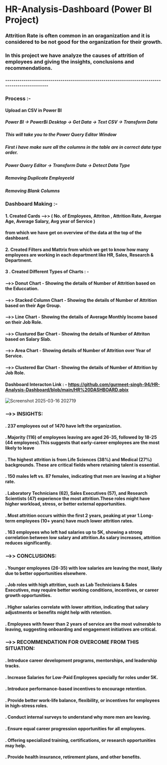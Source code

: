 # HR-Analysis-Dashboard (Power BI Project)                               
### Attrition Rate is often common in an oraganization and it is considered to be not good for the organization for their growth.
### In this project we have analyze the causes of attrition of employees and giving the insights, conclusions and recommendations.
#### -------------------------------------------------------------------------------------------------

### Process :- 
#### Upload an CSV in Power BI
##### Power BI -> PowerBi Desktop -> Get Data -> Text CSV -> Transform Data
##### This will take you to the Power Query Editor Window
##### First i have make sure all the columns in the table are in correct data type order.
##### Power Query Editor -> Transform Data -> Detect Data Type
##### Removing Duplicate EmployeeId
##### Removing Blank Columns


### Dashboard Making :-
#### 1. Created Cards -->> ( No. of Employees, Attriton , Attrition Rate, Avergae Age, Average Salary, Avg year of Service )
#### from which we have get on overview of the data at the top of the dashboard.

#### 2. Created Filters and Mattrix from which we get to know how many employees are working in each department like HR, Sales, Research & Department.

#### 3 . Created Different Types of Charts : -
#### -->> Donut Chart - Showing the details of Number of Attrition based on the Educcation.
#### -->> Stacked Column Chart - Showing the details of Number of Attrition based on their Age Group.
#### -->> Line Chart - Showing the details of Average Monthly Income based on their Job Role.
#### -->> Clustured Bar Chart - Showing the details of Number of Attriton based on Salary Slab.
#### -->> Area Chart - Showing details of Number of Attrition over Year of Service.
#### -->> Clustered Bar Chart - Showing the details of Number of Attrition by Job Role.

#### Dashboard Interacton Link : - https://github.com/gurmeet-singh-94/HR-Analysis-Dashboard/blob/main/HR%20DASHBOARD.pbix

![Screenshot 2025-03-16 202719](https://github.com/user-attachments/assets/ec3113dd-55f9-4a6f-9532-5d90a2d6fb1f)


### -->> INSIGHTS:
#### . 237 employees out of 1470 have left the organization.
#### . Majority (116) of employees leaving are aged 26-35, followed by 18-25 (44 employees).This suggests that early-career employees are the most likely to leave
#### . The highest attrition is from Life Sciences (38%) and Medical (27%) backgrounds. These are critical fields where retaining talent is essential.
#### . 150 males left vs. 87 females, indicating that men are leaving at a higher rate.
#### . Laboratory Technicians (62), Sales Executives (57), and Research Scientists (47) experience the most attrition.These roles might have higher workload, stress, or better external opportunities.
#### . Most attrition occurs within the first 2 years, peaking at year 1.Long-term employees (10+ years) have much lower attrition rates.
#### . 163 employees who left had salaries up to 5K, showing a strong correlation between low salary and attrition.As salary increases, attrition reduces significantly.


### -->> CONCLUSIONS:
#### . Younger employees (26-35) with low salaries are leaving the most, likely due to better opportunities elsewhere.
#### . Job roles with high attrition, such as Lab Technicians & Sales Executives, may require better working conditions, incentives, or career growth opportunities.
#### . Higher salaries correlate with lower attrition, indicating that salary adjustments or benefits might help with retention.
#### . Employees with fewer than 2 years of service are the most vulnerable to leaving, suggesting onboarding and engagement initiatives are critical.


### -->> RECOMMENDATION FOR OVERCOME FROM THIS SITUATION:
#### . Introduce career development programs, mentorships, and leadership tracks.
#### . Increase Salaries for Low-Paid Employees specially for roles under 5K.
#### . Introduce performance-based incentives to encourage retention.
#### . Provide better work-life balance, flexibility, or incentives for employees in high-stress roles.
#### . Conduct internal surveys to understand why more men are leaving.
#### . Ensure equal career progression opportunities for all employees.
#### . Offering specialized training, certifications, or research opportunities may help.
#### . Provide health insurance, retirement plans, and other benefits.










